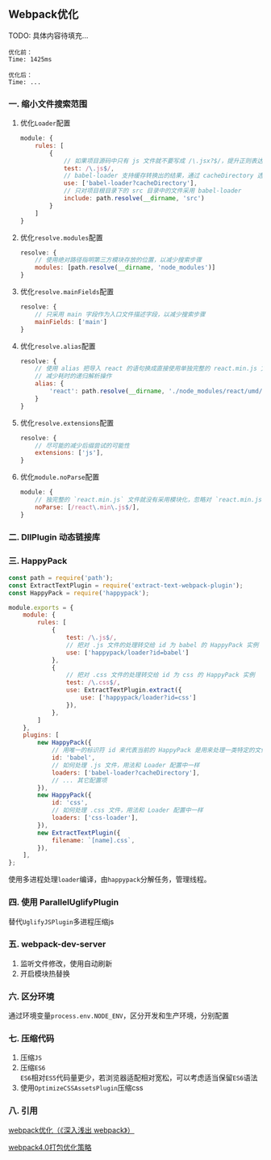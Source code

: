## Webpack优化
TODO: 具体内容待填充...
```
优化前：
Time: 1425ms

优化后：
Time: ...
```
### 一. 缩小文件搜索范围
1. 优化`Loader`配置
    ```js
    module: {
        rules: [
            {
                // 如果项目源码中只有 js 文件就不要写成 /\.jsx?$/，提升正则表达式性能
                test: /\.js$/,
                // babel-loader 支持缓存转换出的结果，通过 cacheDirectory 选项开启
                use: ['babel-loader?cacheDirectory'],
                // 只对项目根目录下的 src 目录中的文件采用 babel-loader
                include: path.resolve(__dirname, 'src')
            }
        ]
    }
    ```

2. 优化`resolve.modules`配置
    ```js
    resolve: {
        // 使用绝对路径指明第三方模块存放的位置，以减少搜索步骤
        modules: [path.resolve(__dirname, 'node_modules')]
    }
    ```

3. 优化`resolve.mainFields`配置
    ```js
    resolve: {
        // 只采用 main 字段作为入口文件描述字段，以减少搜索步骤
        mainFields: ['main']
    }
    ```

4. 优化`resolve.alias`配置
    ```js
    resolve: {
        // 使用 alias 把导入 react 的语句换成直接使用单独完整的 react.min.js 文件，
        // 减少耗时的递归解析操作
        alias: {
            'react': path.resolve(__dirname, './node_modules/react/umd/react.production.min.js') // react16
        }
    }
    ```

5. 优化`resolve.extensions`配置
    ```js
    resolve: {
        // 尽可能的减少后缀尝试的可能性
        extensions: ['js'],
    }
    ```

6. 优化`module.noParse`配置
    ```js
    module: {
        // 独完整的 `react.min.js` 文件就没有采用模块化，忽略对 `react.min.js` 文件的递归解析处理
        noParse: [/react\.min\.js$/],
    }
    ```

### 二. DllPlugin 动态链接库

### 三. HappyPack
```js
const path = require('path');
const ExtractTextPlugin = require('extract-text-webpack-plugin');
const HappyPack = require('happypack');

module.exports = {
    module: {
        rules: [
            {
                test: /\.js$/,
                // 把对 .js 文件的处理转交给 id 为 babel 的 HappyPack 实例
                use: ['happypack/loader?id=babel']
            },
            {
                // 把对 .css 文件的处理转交给 id 为 css 的 HappyPack 实例
                test: /\.css$/,
                use: ExtractTextPlugin.extract({
                    use: ['happypack/loader?id=css']
                }),
            },
        ]
    },
    plugins: [
        new HappyPack({
            // 用唯一的标识符 id 来代表当前的 HappyPack 是用来处理一类特定的文件
            id: 'babel',
            // 如何处理 .js 文件，用法和 Loader 配置中一样
            loaders: ['babel-loader?cacheDirectory'],
            // ... 其它配置项
        }),
        new HappyPack({
            id: 'css',
            // 如何处理 .css 文件，用法和 Loader 配置中一样
            loaders: ['css-loader'],
        }),
        new ExtractTextPlugin({
            filename: `[name].css`,
        }),
    ],
};
```
使用多进程处理`loader`编译，由`happypack`分解任务，管理线程。

### 四. 使用 ParallelUglifyPlugin
替代`UglifyJSPlugin`多进程压缩js

### 五. webpack-dev-server
1. 监听文件修改，使用自动刷新
2. 开启模块热替换

### 六. 区分环境
通过环境变量`process.env.NODE_ENV`，区分开发和生产环境，分别配置

### 七. 压缩代码
1. 压缩`JS`
2. 压缩`ES6`  
    `ES6`相对`ES5`代码量更少，若浏览器适配相对宽松，可以考虑适当保留`ES6`语法
3. 使用`OptimizeCSSAssetsPlugin`压缩css

### 八. 引用
[webpack优化（《深入浅出 webpack》）](https://webpack.wuhaolin.cn/4%E4%BC%98%E5%8C%96/)

[webpack4.0打包优化策略](https://juejin.im/post/5abbc2ca5188257ddb0fae9b)